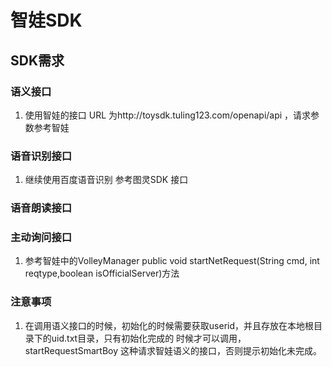 # 智娃SDK #
## SDK需求 ##
### 语义接口 ###
1. 使用智娃的接口 URL 为http://toysdk.tuling123.com/openapi/api ，请求参数参考智娃
### 语音识别接口 ###
1. 继续使用百度语音识别 参考图灵SDK 接口
### 语音朗读接口 ###
### 主动询问接口 ###
1. 参考智娃中的VolleyManager	public void startNetRequest(String cmd, int reqtype,boolean isOfficialServer)方法


### 注意事项 ###
1. 在调用语义接口的时候，初始化的时候需要获取userid，并且存放在本地根目录下的uid.txt目录，只有初始化完成的 时候才可以调用，startRequestSmartBoy 这种请求智娃语义的接口，否则提示初始化未完成。